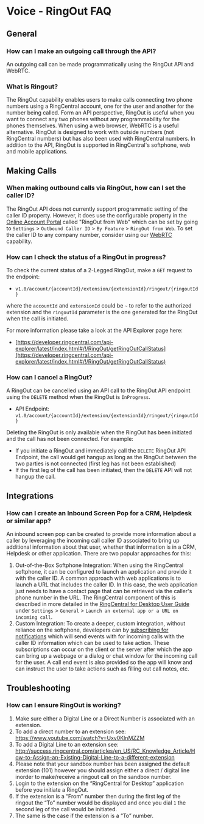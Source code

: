 # Voice - RingOut FAQ

## General

### How can I make an outgoing call through the API?

An outgoing call can be made programmatically using the RingOut API and WebRTC.

### What is Ringout?

The RingOut capability enables users to make calls connecting two phone numbers using a RingCentral account, one for the user and another for the number being called. Form an API perspective, RingOut is useful when you want to connect any two phones without any programmability for the phones themselves. When using a web browser, WebRTC is a useful alternative. RingOut is designed to work with outside numbers (not RingCentral numbers) but has also been used with RingCentral numbers. In addition to the API, RingOut is supported in RingCentral's softphone, web and mobile applications.

## Making Calls

### When making outbound calls via RingOut, how can I set the caller ID?

The RingOut API does not currently support programmatic setting of the caller ID property. However, it does use the configurable property in the [Online Account Portal](https://service.ringcentral.com) called "RingOut from Web" which can be set by going to `Settings` > `Outbound Caller ID` > `By Feature` > `RingOut from Web`. To set the caller ID to any company number, consider using our [WebRTC](voice_webrtc.md) capability.

### How can I check the status of a RingOut in progress?

To check the current status of a 2-Legged RingOut, make a `GET` request to the endpoint:

* `v1.0/account/{accountId}/extension/{extensionId}/ringout/{ringoutId}`

where the `accountId` and `extensionId` could be `~` to refer to the authorized extension and the `ringoutId` parameter is the one generated for the RingOut when the call is initiated. 

For more information please take a look at the API Explorer page here:

* [https://developer.ringcentral.com/api-explorer/latest/index.html#/!/RingOut/getRingOutCallStatus](https://developer.ringcentral.com/api-explorer/latest/index.html#/!/RingOut/getRingOutCallStatus)

### How can I cancel a RingOut?

A RingOut can be cancelled using an API call to the RingOut API endpoint using the `DELETE` method when the RingOut is `InProgress`.

* API Endpoint: `v1.0/account/{accountId}/extension/{extensionId}/ringout/{ringoutId}`

Deleting the RingOut is only available when the RingOut has been initiated and the call has not been connected. For example:

* If you initiate a RingOut and immediately call the `DELETE` RingOut API Endpoint, the call would get hangup as long as the RingOut between the two parties is not connected (first leg has not been established) 
* If the first leg of the call has been initiated, then the `DELETE` API will not hangup the call.

## Integrations

### How can I create an Inbound Screen Pop for a CRM, Helpdesk or similar app?

An inbound screen pop can be created to provide more information about a caller by leveraging the incoming call caller ID associated to bring up additional information about that user, whether that information is in a CRM, Helpdesk or other application. There are two popular approaches for this:

1. Out-of-the-Box Softphone Integration: When using the RingCentral softphone, it can be configured to launch an application and provide it with the caller ID. A common approach with web applications is to launch a URL that includes the caller ID. In this case, the web application just needs to have a contact page that can be retrieved via the caller's phone number in the URL. The RingCentral component of this is described in more detailed in the [RingCentral for Desktop User Guide](http://netstorage.ringcentral.com/guides/rc_for_desktop_user_guide.pdf) under `Settings` > `General` > `Launch an external app or a URL on incoming call`.
2. Custom Integration: To create a deeper, custom integration, without reliance on the softphone, developers can by [subscribing for notifications](https://developer.ringcentral.com/api-docs/latest/index.html#!#Notifications.html) which will send events with for incoming calls with the caller ID information which can be used to take action. These subscriptions can occur on the client or the server after which the app can bring up a webpage or a dialog or chat window for the incoming call for the user. A call end event is also provided so the app will know and can instruct the user to take actions such as filling out call notes, etc.

## Troubleshooting

### How can I ensure RingOut is working?

1. Make sure either a Digital Line or a Direct Number is associated with an extension.
1. To add a direct number to an extension see: https://www.youtube.com/watch?v=Uxv0KlnMZZM                 
1. To add a Digital Line to an extension see: http://success.ringcentral.com/articles/en_US/RC_Knowledge_Article/How-to-Assign-an-Existing-Digital-Line-to-a-different-extension
1. Please note that your sandbox number has been assigned the default extension (101) however you should assign either a direct / digital line inorder to make/receive a ringout call on the sandbox number.    
1. Login to the extension on the “RingCentral for Desktop” application before you initiate a RingOut.
1. If the extension is a “From” number then during the first leg of the ringout the “To” number would be displayed and once you dial `1` the second leg of the call would be initiated.
1. The same is the case if the extension is a “To” number. 
